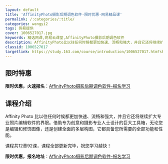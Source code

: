 ```yaml
---
layout: default
title: 'AffinityPhoto摄影后期调色软件-限时优惠-网易精品课'
permalink: /:categories/:title/
categories: wangyi2
tags: 网易提供
cover: 1006527017.jpg
keywords: 精选网课,网易云课堂,AffinityPhoto摄影后期调色软件
description: AffinityPhoto比以往任何时候都更加快速、流畅和强大，并且它还将继续扩大专业照片编辑软件的界限。借助专为创意和
classid: 1006527017
targetlink: https://study.163.com/course/introduction/1006527017.htm?share=1&shareId=1025206652&utm_campaign=share&utm_medium=iphoneShare&utm_source=&utm_u=1025206652
---
```


## 限时特惠

**限时优惠，火速报名**：[AffinityPhoto摄影后期调色软件-报名学习](https://study.163.com/course/introduction/1006527017.htm?share=1&shareId=1025206652&utm_campaign=share&utm_medium=iphoneShare&utm_source=&utm_u=1025206652)

## 课程介绍

Affinity Photo 比以往任何时候都更加快速、流畅和强大，并且它还将继续扩大专业照片编辑软件的界限。借助专为创意和摄影专业人士设计的巨大工具箱，无论您是编辑和修饰图像，还是创建全面的多层构图，它都具备您所需要的全部功能和性能。

课程共12章92课，课程全部更新完毕，祝您学习越快！

**限时优惠，报名地址**：[AffinityPhoto摄影后期调色软件-报名学习](https://study.163.com/course/introduction/1006527017.htm?share=1&shareId=1025206652&utm_campaign=share&utm_medium=iphoneShare&utm_source=&utm_u=1025206652)

